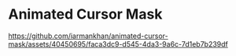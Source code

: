 # Animated Cursor Mask

https://github.com/iarmankhan/animated-cursor-mask/assets/40450695/faca3dc9-d545-4da3-9a6c-7d1eb7b239df

